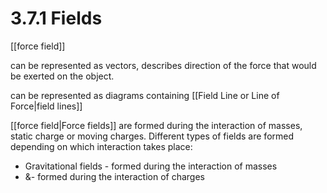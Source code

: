  # 3.7.1 Fields

[[force field]]

can be represented as vectors, describes direction of the force that  would be exerted on the object.

can be represented as diagrams containing [[Field Line or Line of Force|field lines]]

[[force field|Force fields]] are formed during the interaction of masses, static charge or moving charges.
Different types of fields are formed depending on which interaction takes place:
- Gravitational fields - formed during the interaction of masses
- &- formed during the interaction of charges